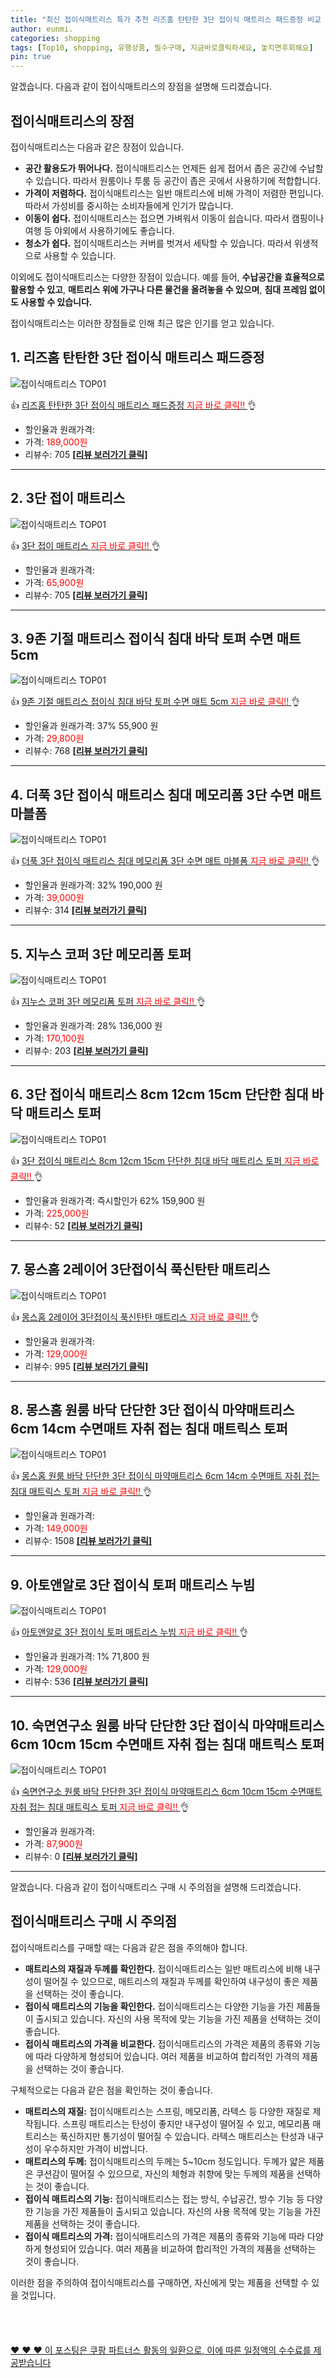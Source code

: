 ```yaml
---
title: "최신 접이식매트리스 특가 추천 리즈홈 탄탄한 3단 접이식 매트리스 패드증정 비교 장점"
author: eunmi.
categories: shopping
tags: [Top10, shopping, 유행상품, 필수구매, 지금바로클릭하세요, 놓치면후회해요]
pin: true
---
```

알겠습니다. 다음과 같이 접이식매트리스의 장점을 설명해 드리겠습니다.

## 접이식매트리스의 장점

접이식매트리스는 다음과 같은 장점이 있습니다.

* **공간 활용도가 뛰어나다.** 접이식매트리스는 언제든 쉽게 접어서 좁은 공간에 수납할 수 있습니다. 따라서 원룸이나 투룸 등 공간이 좁은 곳에서 사용하기에 적합합니다.
* **가격이 저렴하다.** 접이식매트리스는 일반 매트리스에 비해 가격이 저렴한 편입니다. 따라서 가성비를 중시하는 소비자들에게 인기가 많습니다.
* **이동이 쉽다.** 접이식매트리스는 접으면 가벼워서 이동이 쉽습니다. 따라서 캠핑이나 여행 등 야외에서 사용하기에도 좋습니다.
* **청소가 쉽다.** 접이식매트리스는 커버를 벗겨서 세탁할 수 있습니다. 따라서 위생적으로 사용할 수 있습니다.

이외에도 접이식매트리스는 다양한 장점이 있습니다. 예를 들어, **수납공간을 효율적으로 활용할 수 있고**, **매트리스 위에 가구나 다른 물건을 올려놓을 수 있으며**, **침대 프레임 없이도 사용할 수 있습니다.**

접이식매트리스는 이러한 장점들로 인해 최근 많은 인기를 얻고 있습니다.

   

## 1. 리즈홈 탄탄한 3단 접이식 매트리스 패드증정

![접이식매트리스 TOP01](https://thumbnail7.coupangcdn.com/thumbnails/remote/230x230ex/image/vendor_inventory/3816/73701c57b567407ac2af922a1a9dbd9c390844ab61535a77f83f205b0248.jpg)


👍 [리즈홈 탄탄한 3단 접이식 매트리스 패드증정 <font color=red> 지금 바로 클릭!! </font> ](https://link.coupang.com/re/AFFSDP?lptag=AF3617701&subid=GithubCoopas&pageKey=7224720365&traceid=V0-153&itemId=18317768786&vendorItemId=85462581385) 👌 


- 할인율과 원래가격: 
- 가격: <span style='color:red'>189,000원</span>
- 리뷰수: 705  [**[리뷰 보러가기 클릭]**](https://link.coupang.com/re/AFFSDP?lptag=AF3617701&subid=GithubCoopas&pageKey=7224720365&traceid=V0-153&itemId=18317768786&vendorItemId=85462581385)

---


   

## 2. 3단 접이 매트리스

![접이식매트리스 TOP01](https://thumbnail6.coupangcdn.com/thumbnails/remote/230x230ex/image/rs_quotation_api/qievi2ga/cba135e7fd4f4a1eb01d308555e6e35a.jpg)


👍 [3단 접이 매트리스 <font color=red> 지금 바로 클릭!! </font> ](https://link.coupang.com/re/AFFSDP?lptag=AF3617701&subid=GithubCoopas&pageKey=4752663842&traceid=V0-153&itemId=6051188988&vendorItemId=73348454208) 👌 


- 할인율과 원래가격: 
- 가격: <span style='color:red'>65,900원</span>
- 리뷰수: 705  [**[리뷰 보러가기 클릭]**](https://link.coupang.com/re/AFFSDP?lptag=AF3617701&subid=GithubCoopas&pageKey=4752663842&traceid=V0-153&itemId=6051188988&vendorItemId=73348454208)

---


   

## 3. 9존 기절 매트리스 접이식 침대 바닥 토퍼 수면 매트 5cm

![접이식매트리스 TOP01](https://thumbnail10.coupangcdn.com/thumbnails/remote/230x230ex/image/vendor_inventory/0407/af9b195f15900b98e08333e78d2222492c0a1cb330cdb29333d56850e31e.jpg)


👍 [9존 기절 매트리스 접이식 침대 바닥 토퍼 수면 매트 5cm <font color=red> 지금 바로 클릭!! </font> ](https://link.coupang.com/re/AFFSDP?lptag=AF3617701&subid=GithubCoopas&pageKey=7212163323&traceid=V0-153&itemId=18254733222&vendorItemId=85401379823) 👌 


- 할인율과 원래가격: 37%  55,900   원
- 가격: <span style='color:red'>29,800원</span>
- 리뷰수: 768  [**[리뷰 보러가기 클릭]**](https://link.coupang.com/re/AFFSDP?lptag=AF3617701&subid=GithubCoopas&pageKey=7212163323&traceid=V0-153&itemId=18254733222&vendorItemId=85401379823)

---


   

## 4. 더푹 3단 접이식 매트리스 침대 메모리폼 3단 수면 매트 마블폼

![접이식매트리스 TOP01](https://thumbnail10.coupangcdn.com/thumbnails/remote/230x230ex/image/vendor_inventory/34f9/db2ccf1de602b4911cf1365d4a29d3b53db9c66e258a556a93eef290d4f2.jpg)


👍 [더푹 3단 접이식 매트리스 침대 메모리폼 3단 수면 매트 마블폼 <font color=red> 지금 바로 클릭!! </font> ](https://link.coupang.com/re/AFFSDP?lptag=AF3617701&subid=GithubCoopas&pageKey=7242610692&traceid=V0-153&itemId=18406053877&vendorItemId=85528933984) 👌 


- 할인율과 원래가격: 32%  190,000   원
- 가격: <span style='color:red'>39,000원</span>
- 리뷰수: 314  [**[리뷰 보러가기 클릭]**](https://link.coupang.com/re/AFFSDP?lptag=AF3617701&subid=GithubCoopas&pageKey=7242610692&traceid=V0-153&itemId=18406053877&vendorItemId=85528933984)

---


   

## 5. 지누스 코퍼 3단 메모리폼 토퍼

![접이식매트리스 TOP01](https://thumbnail7.coupangcdn.com/thumbnails/remote/230x230ex/image/retail/images/5040506083295401-37d3a995-990c-4273-8d7b-4001a9ffd444.jpg)


👍 [지누스 코퍼 3단 메모리폼 토퍼 <font color=red> 지금 바로 클릭!! </font> ](https://link.coupang.com/re/AFFSDP?lptag=AF3617701&subid=GithubCoopas&pageKey=6905645726&traceid=V0-153&itemId=16623339702&vendorItemId=83807903184) 👌 


- 할인율과 원래가격: 28%  136,000   원
- 가격: <span style='color:red'>170,100원</span>
- 리뷰수: 203  [**[리뷰 보러가기 클릭]**](https://link.coupang.com/re/AFFSDP?lptag=AF3617701&subid=GithubCoopas&pageKey=6905645726&traceid=V0-153&itemId=16623339702&vendorItemId=83807903184)

---


   

## 6. 3단 접이식 매트리스 8cm 12cm 15cm 단단한 침대 바닥 매트리스 토퍼

![접이식매트리스 TOP01](https://thumbnail6.coupangcdn.com/thumbnails/remote/230x230ex/image/vendor_inventory/8abe/77ec86f8da11e5e1fba0350cf597bb2cd61201db2fc5c0f516fbed4765dd.jpg)


👍 [3단 접이식 매트리스 8cm 12cm 15cm 단단한 침대 바닥 매트리스 토퍼 <font color=red> 지금 바로 클릭!! </font> ](https://link.coupang.com/re/AFFSDP?lptag=AF3617701&subid=GithubCoopas&pageKey=7404884910&traceid=V0-153&itemId=19173816783&vendorItemId=86291923723) 👌 


- 할인율과 원래가격: 즉시할인가 62%  159,900   원
- 가격: <span style='color:red'>225,000원</span>
- 리뷰수: 52  [**[리뷰 보러가기 클릭]**](https://link.coupang.com/re/AFFSDP?lptag=AF3617701&subid=GithubCoopas&pageKey=7404884910&traceid=V0-153&itemId=19173816783&vendorItemId=86291923723)

---


   

## 7. 몽스홈 2레이어 3단접이식 푹신탄탄 매트리스

![접이식매트리스 TOP01](https://thumbnail8.coupangcdn.com/thumbnails/remote/230x230ex/image/retail/images/2023/04/25/14/7/8e5e3217-4c1a-43f4-9e6a-f89a49bc97bc.jpg)


👍 [몽스홈 2레이어 3단접이식 푹신탄탄 매트리스 <font color=red> 지금 바로 클릭!! </font> ](https://link.coupang.com/re/AFFSDP?lptag=AF3617701&subid=GithubCoopas&pageKey=7290156806&traceid=V0-153&itemId=18642599450&vendorItemId=85777669694) 👌 


- 할인율과 원래가격: 
- 가격: <span style='color:red'>129,000원</span>
- 리뷰수: 995  [**[리뷰 보러가기 클릭]**](https://link.coupang.com/re/AFFSDP?lptag=AF3617701&subid=GithubCoopas&pageKey=7290156806&traceid=V0-153&itemId=18642599450&vendorItemId=85777669694)

---


   

## 8. 몽스홈 원룸 바닥 단단한 3단 접이식 마약매트리스 6cm 14cm 수면매트 자취 접는 침대 매트릭스 토퍼

![접이식매트리스 TOP01](https://thumbnail8.coupangcdn.com/thumbnails/remote/230x230ex/image/vendor_inventory/3c3e/03dedb5c12614cc8e1f01b9e0f466524d99284b85d19a75d41266d792ad4.jpg)


👍 [몽스홈 원룸 바닥 단단한 3단 접이식 마약매트리스 6cm 14cm 수면매트 자취 접는 침대 매트릭스 토퍼 <font color=red> 지금 바로 클릭!! </font> ](https://link.coupang.com/re/AFFSDP?lptag=AF3617701&subid=GithubCoopas&pageKey=6375036337&traceid=V0-153&itemId=13519128112&vendorItemId=81297488656) 👌 


- 할인율과 원래가격: 
- 가격: <span style='color:red'>149,000원</span>
- 리뷰수: 1508  [**[리뷰 보러가기 클릭]**](https://link.coupang.com/re/AFFSDP?lptag=AF3617701&subid=GithubCoopas&pageKey=6375036337&traceid=V0-153&itemId=13519128112&vendorItemId=81297488656)

---


   

## 9. 아토앤알로 3단 접이식 토퍼 매트리스 누빔

![접이식매트리스 TOP01](https://thumbnail6.coupangcdn.com/thumbnails/remote/230x230ex/image/retail/images/2890387695754028-cafe9833-ec30-46f4-963c-225560241f3b.jpg)


👍 [아토앤알로 3단 접이식 토퍼 매트리스 누빔 <font color=red> 지금 바로 클릭!! </font> ](https://link.coupang.com/re/AFFSDP?lptag=AF3617701&subid=GithubCoopas&pageKey=5280990834&traceid=V0-153&itemId=7558580764&vendorItemId=74849930507) 👌 


- 할인율과 원래가격: 1%  71,800   원
- 가격: <span style='color:red'>129,000원</span>
- 리뷰수: 536  [**[리뷰 보러가기 클릭]**](https://link.coupang.com/re/AFFSDP?lptag=AF3617701&subid=GithubCoopas&pageKey=5280990834&traceid=V0-153&itemId=7558580764&vendorItemId=74849930507)

---


   

## 10. 숙면연구소 원룸 바닥 단단한 3단 접이식 마약매트리스 6cm 10cm 15cm 수면매트 자취 접는 침대 매트릭스 토퍼

![접이식매트리스 TOP01](https://thumbnail6.coupangcdn.com/thumbnails/remote/230x230ex/image/vendor_inventory/ec9d/87df7b0abde6b983c84c6b6402464a5a5fabccccfc963983422caafbe403.jpg)


👍 [숙면연구소 원룸 바닥 단단한 3단 접이식 마약매트리스 6cm 10cm 15cm 수면매트 자취 접는 침대 매트릭스 토퍼 <font color=red> 지금 바로 클릭!! </font> ](https://link.coupang.com/re/AFFSDP?lptag=AF3617701&subid=GithubCoopas&pageKey=7250089389&traceid=V0-153&itemId=18440149295&vendorItemId=85045950374) 👌 


- 할인율과 원래가격: 
- 가격: <span style='color:red'>87,900원</span>
- 리뷰수: 0  [**[리뷰 보러가기 클릭]**](https://link.coupang.com/re/AFFSDP?lptag=AF3617701&subid=GithubCoopas&pageKey=7250089389&traceid=V0-153&itemId=18440149295&vendorItemId=85045950374)

---
알겠습니다. 다음과 같이 접이식매트리스 구매 시 주의점을 설명해 드리겠습니다.

## 접이식매트리스 구매 시 주의점

접이식매트리스를 구매할 때는 다음과 같은 점을 주의해야 합니다.

* **매트리스의 재질과 두께를 확인한다.** 접이식매트리스는 일반 매트리스에 비해 내구성이 떨어질 수 있으므로, 매트리스의 재질과 두께를 확인하여 내구성이 좋은 제품을 선택하는 것이 좋습니다.
* **접이식 매트리스의 기능을 확인한다.** 접이식매트리스는 다양한 기능을 가진 제품들이 출시되고 있습니다. 자신의 사용 목적에 맞는 기능을 가진 제품을 선택하는 것이 좋습니다.
* **접이식 매트리스의 가격을 비교한다.** 접이식매트리스의 가격은 제품의 종류와 기능에 따라 다양하게 형성되어 있습니다. 여러 제품을 비교하여 합리적인 가격의 제품을 선택하는 것이 좋습니다.

구체적으로는 다음과 같은 점을 확인하는 것이 좋습니다.

* **매트리스의 재질:** 접이식매트리스는 스프링, 메모리폼, 라텍스 등 다양한 재질로 제작됩니다. 스프링 매트리스는 탄성이 좋지만 내구성이 떨어질 수 있고, 메모리폼 매트리스는 푹신하지만 통기성이 떨어질 수 있습니다. 라텍스 매트리스는 탄성과 내구성이 우수하지만 가격이 비쌉니다.
* **매트리스의 두께:** 접이식매트리스의 두께는 5~10cm 정도입니다. 두께가 얇은 제품은 쿠션감이 떨어질 수 있으므로, 자신의 체형과 취향에 맞는 두께의 제품을 선택하는 것이 좋습니다.
* **접이식 매트리스의 기능:** 접이식매트리스는 접는 방식, 수납공간, 방수 기능 등 다양한 기능을 가진 제품들이 출시되고 있습니다. 자신의 사용 목적에 맞는 기능을 가진 제품을 선택하는 것이 좋습니다.
* **접이식 매트리스의 가격:** 접이식매트리스의 가격은 제품의 종류와 기능에 따라 다양하게 형성되어 있습니다. 여러 제품을 비교하여 합리적인 가격의 제품을 선택하는 것이 좋습니다.

이러한 점을 주의하여 접이식매트리스를 구매하면, 자신에게 맞는 제품을 선택할 수 있을 것입니다.<br><br><br><br><br> [ ❤ ❤ ❤ 이 포스팅은 쿠팡 파트너스 활동의 일환으로, 이에 따른 일정액의 수수료를 제공받습니다](https://link.coupang.com/a/bcEFyh)